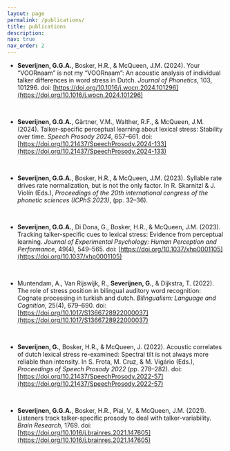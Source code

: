 ```yaml
---
layout: page
permalink: /publications/
title: publications
description:
nav: true
nav_order: 2
---
```


<!-- _pages/publications.md -->

<!-- Bibsearch Feature -->

- **Severĳnen, G.G.A.**, Bosker, H.R., & McQueen, J.M. (2024). Your “VOORnaam” is not my “VOORnaam”: An acoustic analysis of individual talker differences in word stress in Dutch. *Journal of Phonetics*, 103, 101296. doi: [https://doi.org/10.1016/j.wocn.2024.101296](https://doi.org/10.1016/j.wocn.2024.101296)  

&nbsp;&nbsp;&nbsp;&nbsp;&nbsp;&nbsp;&nbsp;&nbsp;&nbsp;&nbsp; [<i class="fa-regular fa-file-pdf"></i>](../assets/pdf/severijnen_2024_JPhon.pdf)     &nbsp;<i class="fa-solid fa-database"></i>

- **Severĳnen, G.G.A.**, Gärtner, V.M., Walther, R.F., & McQueen, J.M. (2024). Talker-specific perceptual learning about lexical stress: Stability over time. *Speech Prosody 2024*, 657–661. doi: [https://doi.org/10.21437/SpeechProsody.2024-133](https://doi.org/10.21437/SpeechProsody.2024-133)

&nbsp;&nbsp;&nbsp;&nbsp;&nbsp;&nbsp;&nbsp;&nbsp;&nbsp;&nbsp;<i class="fa-regular fa-file-pdf"></i>     &nbsp;<i class="fa-solid fa-database"></i>

- **Severĳnen, G.G.A.**, Bosker, H.R., & McQueen, J.M. (2023). Syllable rate drives rate normalization,
but is not the only factor. In R. Skarnitzl & J. Violín (Eds.), *Proceedings of the 20th international congress of the phonetic sciences (ICPhS 2023)*, (pp. 32–36).

&nbsp;&nbsp;&nbsp;&nbsp;&nbsp;&nbsp;&nbsp;&nbsp;&nbsp;&nbsp;<i class="fa-regular fa-file-pdf"></i>     &nbsp;<i class="fa-solid fa-database"></i>

- **Severĳnen, G.G.A.**, Di Dona, G., Bosker, H.R., & McQueen, J.M. (2023). Tracking talker-specific cues
to lexical stress: Evidence from perceptual learning. *Journal of Experimental Psychology: Human Perception and Performance*, 49(4), 549–565. doi: [https://doi.org/10.1037/xhp0001105](https://doi.org/10.1037/xhp0001105)

&nbsp;&nbsp;&nbsp;&nbsp;&nbsp;&nbsp;&nbsp;&nbsp;&nbsp;&nbsp;<i class="fa-regular fa-file-pdf"></i>     &nbsp;<i class="fa-solid fa-database"></i>

- Muntendam, A., Van Rĳswĳk, R., **Severĳnen, G.**, & Dĳkstra, T. (2022). The role of stress position in
bilingual auditory word recognition: Cognate processing in turkish and dutch. *Bilingualism: Language and Cognition*, 25(4), 679–690. doi: [https://doi.org/10.1017/S1366728922000037](https://doi.org/10.1017/S1366728922000037)

&nbsp;&nbsp;&nbsp;&nbsp;&nbsp;&nbsp;&nbsp;&nbsp;&nbsp;&nbsp;<i class="fa-regular fa-file-pdf"></i>     &nbsp;<i class="fa-solid fa-database"></i>

- **Severĳnen, G.**, Bosker, H.R., & McQueen, J. (2022). Acoustic correlates of dutch lexical stress
re-examined: Spectral tilt is not always more reliable than intensity. In S. Frota, M. Cruz, & M. Vigário
(Eds.), *Proceedings of Speech Prosody 2022* (pp. 278–282). doi: [https://doi.org/10.21437/SpeechProsody.2022-57](https://doi.org/10.21437/SpeechProsody.2022-57)

&nbsp;&nbsp;&nbsp;&nbsp;&nbsp;&nbsp;&nbsp;&nbsp;&nbsp;&nbsp;<i class="fa-regular fa-file-pdf"></i>     &nbsp;<i class="fa-solid fa-database"></i>

- **Severĳnen, G.G.A.**, Bosker, H.R., Piai, V., & McQueen, J.M. (2021). Listeners track talker-specific
prosody to deal with talker-variability. *Brain Research*, 1769. doi: [https://doi.org/10.1016/j.brainres.2021.147605](https://doi.org/10.1016/j.brainres.2021.147605)

&nbsp;&nbsp;&nbsp;&nbsp;&nbsp;&nbsp;&nbsp;&nbsp;&nbsp;&nbsp;<i class="fa-regular fa-file-pdf"></i>     &nbsp;<i class="fa-solid fa-database"></i>
